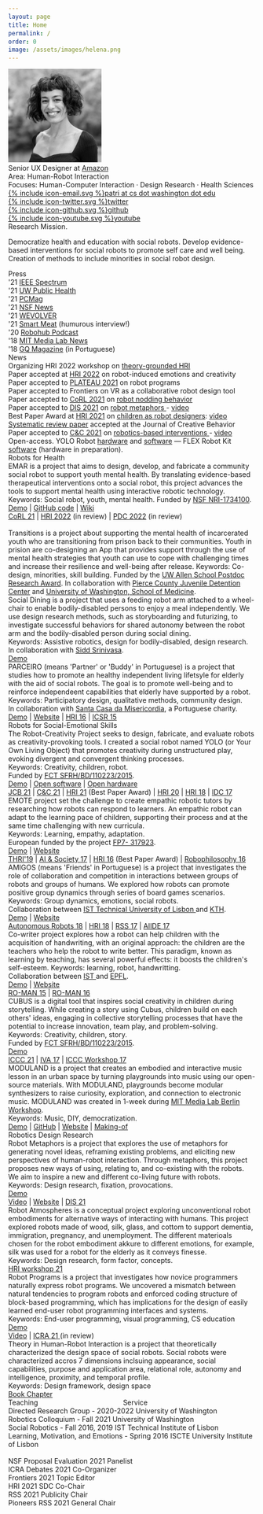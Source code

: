 ```yaml
---
layout: page
title: Home
permalink: /
order: 0
image: /assets/images/helena.png
---
```



<div class="footer-col-wrapper clearfix">

<div class="footer-col body-col-2">
	<img src="/assets/images/patriciaphoto.jpg" id="self_img" class="left padded" style="width: 190px">
</div>

<div class="footer-col body-col-3">
	<div><span class="focus">Senior UX Designer</span> at <a href="https://www.amazon.com" target="_blank">Amazon</a></div>
	<div><span class="focus">Area</span>: Human-Robot Interaction</div>
	<div><span class="focus">Focuses</span>: Human-Computer Interaction · Design Research · Health Sciences</div>

<div class="padding_top smaller">
	<div>
	<a href="mailto:{{ site.email }}" target="_blank"><span class="icon icon--email">{% include icon-email.svg %}</span>patri at cs dot washington dot edu</a>
	</div>
	<div>
	<a href="https://twitter.com/{{ site.twitter_username }}" target="_blank"><span class="icon icon--twitter">{% include icon-twitter.svg %}</span><span class="username">twitter</span></a>
	</div>
	<div>
	<a href="https://github.com/{{ site.github_username }}" target="_blank"><span class="icon icon--github">{% include icon-github.svg %}</span><span class="username">github</span></a>
	</div>
	<div>
	<a href="{{ site.youtube_url }}" target="_blank"><span class="icon icon--youtube">{% include icon-youtube.svg %}</span><span class="username">youtube</span></a>
	</div>
	</div>

</div>


</div>


<div>
	<div>  
<span class="focus right_margin">Research Mission.</span>

Democratize health and education with social robots. Develop evidence-based interventions for social robots to promote self care and well being. Creation of methods to include minorities in social robot design.
</div>


</div>


 <div class="clearfix press-and-news">

<div class="left-box">
	<div class="topic small-margin">Press</div>
	<div>
		<div class="student">'21 <a href="https://spectrum.ieee.org/social-robots-children" target="_blank">IEEE Spectrum</a></div>
		<div class="student">'21 <a href="https://www.washington.edu/populationhealth/2021/09/16/project-emar-works-to-improve-adolescent-mental-health-via-a-co-designed-social-robot/" target="_blank">UW Public Health</a></div>
		<div class="student">'21 <a href="https://www.pcmag.com/news/this-robot-wants-to-help-stressed-out-teens" target="_blank">PCMag</a></div>
		<div class="student">'21 <a href="https://beta.nsf.gov/science-matters/7-cool-nsf-funded-robots-are-advancing-science-and-helping-society?linkId=115574431" target="_blank">NSF News</a></div>
		<div class="student">'21 <a href="https://www.wevolver.com/article/yolo-robot" target="_blank">WEVOLVER</a></div>
		<div class="student">'21 <a href="https://www.youtube.com/watch?v=FbF2zd4D1uI" target="_blank">Smart Meat</a> (humurous interview!)</div>
		<div class="student">'20 <a href="https://robohub.org/fostering-creativity-rss-pioneers-and-the-yolo-robot/" target="_blank">Robohub Podcast</a></div>
		<div class="student">'18 <a href="https://www.youtube.com/watch?v=DhF9PZqpKBY&index=3&list=PLj62-wQeg_DhIx6Ug1EpzgJJrCNDCQlHv" target="_blank">MIT Media Lab News</a></div>
		<div class="student">'18 <a href="https://patricialvesoliveira.files.wordpress.com/2019/03/gq-patricia-alves-oliveira.pdf" target="_blank">GQ Magazine</a> (in Portuguese)</div>
<!-- 		<div class="student">'17 <a href="https://www.ffms.pt/blog/artigo/182/entrevista-gps-16-portugal-beneficiaria-se-houvesse-ligacao-simbiotica-entre-empresas-e-academia" target="_blank">FMS Foundation</a> (in Portuguese)</div> -->
	</div>
</div>
<div class="right-box">
	<div class="topic small-margin">News</div>
	<div>
		<div class="course">Organizing HRI 2022 workshop on <a href="https://theoriahri.wixsite.com/theoria" target="_blank">theory-grounded HRI</a></div>
		<div class="course">Paper accepted at <a href="https://humanrobotinteraction.org/2022/" target="_blank">HRI 2022</a> on robot-induced emotions and creativity</div>
		<div class="course">Paper accepted to <a href="https://2021.plateau-workshop.org/" target="_blank">PLATEAU 2021</a> on robot programs</div>
		<div class="course">Paper accepted to Frontiers on VR as a collaborative robot design tool</div>
		<div class="course">Paper accepted to <a href="https://www.robot-learning.org/" target="_blank">CoRL 2021</a> on <a href="https://openreview.net/forum?id=0WDtVJVwBcf" target="_blank"> robot nodding behavior </a></div>
		<div class="course">Paper accepted to <a href="https://dis.acm.org/2021/" target="_blank">DIS 2021</a> on <a href="https://dl.acm.org/doi/10.1145/3461778.3462060" target="_blank"> robot metaphors </a> - <a href="https://www.youtube.com/watch?v=JpDV9FF3Sf0" target="_blank">video</a></div>
		<div class="course">Best Paper Award at <a href="https://humanrobotinteraction.org/2021/awards/" target="_blank">HRI 2021</a> on <a href="https://dl.acm.org/doi/abs/10.1145/3434073.3444650"> children as robot designers</a>: <a href="https://www.youtube.com/watch?v=E2trLGclTc8&feature=youtu.be" target="_blank">video</a></div>
		<div class="course"><a href="https://onlinelibrary.wiley.com/doi/10.1002/jocb.514" target="_blank">Systematic review paper</a> accepted at the Journal of Creative Behavior</div>
		<div class="course">Paper accepted to <a href="https://dis.acm.org/2021/" target="_blank">C&C 2021</a> on <a href="https://dl.acm.org/doi/fullHtml/10.1145/3450741.3465267" target="_blank"> robotics-based interventions </a> - <a href="https://www.youtube.com/watch?v=6T-QjgF1AEo" target="_blank">video</a></div>

</div>
</div>

</div>


<div class="padding">
	<span class="focus right_margin">Open-access.</span>
YOLO Robot <a href="https://www.sciencedirect.com/science/article/pii/S2468067218300890" target="_blank">hardware</a> and
<a href="https://www.sciencedirect.com/science/article/pii/S2352711019302468" target="_blank">software</a> &mdash;
	 FLEX Robot Kit <a href="https://github.com/mayacakmak/emar" target="_blank">software</a> (hardware in preparation).
</div>

<!-- <div class="padding">
	<span class="focus right_margin">Research Groups.</span>

<a href="https://hcrlab.cs.washington.edu/" target="_blank">Human-Centered Robotics Lab</a> &mdash;

<a href="https://plait-lab.org/" target="_blank">Programming Languages for Approachable and Inclusive Tools (PLAIT)</a> &mdash; 
	 
<a href="https://rise.cs.berkeley.edu/" target="_blank">RISE Lab</a> &mdash;
	 
faculty affiliate at the <a href="https://bids.berkeley.edu/" target="_blank">Berkeley Institute for Data Science (BIDS)</a> 
</div> -->



<div class="topic">Robots for Health</div>

<div>

<div class="project">
	<div class="left_wrapper"><div class="thumbnail_wrapper">
	<div class="thumbnail" style="background-image: url(./assets/images/emar2.png)"></div>
	</div></div>
	<div class="project_description">
	<span class="lead">EMAR</span>
	is a project that aims to design, develop, and fabricate a community social robot to support youth mental health. By translating evidence-based therapeutical interventions onto a social robot, this project advances the tools to support mental health using interactive robotic technology.<br>
	Keywords: Social robot, youth, mental health. Funded by <a href="https://www.nsf.gov/awardsearch/showAward?AWD_ID=1734100" target="_blank">NSF NRI-1734100</a>.
	<div class="extras">
		<div class="links">
			<a href="https://youtu.be/rD5b_UfjV7A" target="_blank">Demo</a> |
			<a href="https://github.com/mayacakmak/emarsoftware" target="_blank">GitHub code</a> |
			<a href="https://github.com/mayacakmak/emarsoftware/wiki" target="_blank">Wiki</a>
		</div>
		<div class="paper_links">
		<a href="https://openreview.net/forum?id=0WDtVJVwBcf" target="_blank">CoRL 21</a> |
		<a href="https://humanrobotinteraction.org/2022/" target="_blank">HRI 2022</a> (in review) |
		<a href="https://pdc2022.org/" target="_blank">PDC 2022</a> (in review)
		</div>
	</div>
	<br>
	</div>
</div>

<div class="project">
	<div class="left_wrapper"><div class="thumbnail_wrapper">
	<div class="thumbnail" style="background-image: url(./assets/images/transitions.png)"></div>
	</div></div>
	<div class="project_description">
	<span class="lead">Transitions</span>
	is a project about supporting the mental health of incarcerated youth who are transitioning from prison back to their communities. Youth in prision are co-designing an App that provides support through the use of mental health strategies that youth can use to cope with challenging times and increase their resilience and well-being after release.
	Keywords: Co-design, minorities, skill building. Funded by the <a href="https://www.cs.washington.edu/academics/postdoc/research-awards">UW Allen School Postdoc Research Award</a>. In collaboration with <a href="https://www.piercecountywa.gov/112/Juvenile-Court" target="_blank">Pierce County Juvenile Detention Center</a> and <a href="https://www.uwmedicine.org/" target="_blank">University of Washington, School of Medicine</a>.
	</div>
</div>

<div class="project">
	<div class="left_wrapper"><div class="thumbnail_wrapper">
	<div class="thumbnail" style="background-image: url(./assets/images/social-dining.png)"></div>
	</div></div>
	<div class="project_description">
	<span class="lead">Social Dining </span>
	is a project that uses a feeding robot arm attached to a wheel-chair to enable bodily-disabled persons to enjoy a meal independently. We use design research methods, such as storyboarding and futurizing, to investigate successful behaviors for shared autonomy between the robot arm and the bodily-disabled person during social dining.<br>
	Keywords: Assistive robotics, design for bodily-disabled, design research.<br>
	In collaboration with <a href="https://scholar.google.com/citations?user=RCi98EAAAAAJ&hl=en" target="_blank">Sidd Srinivasa</a>.
	<div class="extras">
		<div class="links">
			<a href="https://youtu.be/65t3WCXOuBo" target="_blank">Demo</a>
		</div>
	</div>
</div>
</div>

<div class="project">
	<div class="left_wrapper"><div class="thumbnail_wrapper">
	<div class="thumbnail" style="background-image: url(./assets/images/parceiro.png)"></div>
	</div></div>
	<div class="project_description">
	<span class="lead">PARCEIRO </span>
	(means 'Partner' or 'Buddy' in Portuguese) is a project that studies how to promote an healthy independent living lifetsyle for elderly with the aid of social robots. The goal is to promote well-being and to reinforce independeent capabilities that elderly have supported by a robot. <br>
	Keywords: Participatory design, qualitative methods, community design.<br>
	In collaboration with <a href="https://en.scml.pt/" target="_blank">Santa Casa da Misericordia</a>, a Portuguese charity.
	<div class="extras">
		<div class="links">
			<a href="https://vimeo.com/153148841?embedded=true&source=vimeo_logo&owner=6431761" target="_blank">Demo</a> |
			<a href="https://gaips.inesc-id.pt/parceiro/index.html" target="_blank">Website</a> |
			<a href="https://ieeexplore.ieee.org/abstract/document/7451857?casa_token=aWOv9BRcX7wAAAAA:HZXDKRl9SgYZU3VJ8QmacUfDz0Y11SqzjNKMuRccMdFBnWXzbIWAxjszJIoZ_ys6A9wDytng" target="_blank">HRI 16</a> |
			<a href="https://link.springer.com/chapter/10.1007/978-3-319-25554-5_2">ICSR 15</a>
		</div>
	</div>
	</div>
</div>

</div>


<div class="topic">Robots for Social-Emotional Skills</div>

<div>

<div class="project">
	<div class="left_wrapper"><div class="thumbnail_wrapper">
	<div class="thumbnail" style="background-image: url(./assets/images/yolo.png)"></div>
	</div></div>
	<div class="project_description">
	<span class="lead">The Robot-Creativity Project</span>
	seeks to design, fabricate, and evaluate robots as creativity-provoking tools. I created a social robot named YOLO (or Your Own Living Object) that promotes creativity during unstructured play, evoking divergent and convergent thinking processes.<br>
	Keywords: Creativity, children, robot.<br>
	Funded by <a href="https://www.fct.pt/index.phtml.en" target="_blaink">FCT SFRH/BD/110223/2015</a>.
	<div class="extras">
		<div class="links">
			<a href="https://youtu.be/e-K3J5UZ9M4" target="_blank">Demo</a>	|
			<a href="https://github.com/patricialvesoliveira/YOLO-Software" target="_blank">Open software</a> |
			<a href="https://osf.io/kwrft/" target="_blank">Open hardware</a>	
		</div>
		<div class="paper_links">
		<a href="https://onlinelibrary.wiley.com/doi/abs/10.1002/jocb.514" target="_blank">JCB 21</a> |
		<a href="https://dl.acm.org/doi/10.1145/3450741.3465267" target="_blank">C&C 21</a> | 
		<a href="https://dl.acm.org/doi/abs/10.1145/3434073.3444650" target="_blank">HRI 21</a> (Best Paper Award) |
		<a href="https://dl.acm.org/doi/abs/10.1145/3319502.3374817" target="_blank">HRI 20</a> |
		<a href="https://dl.acm.org/doi/abs/10.1145/3173386.3177822" target="_blank">HRI 18</a> |
		<a href="https://dl.acm.org/doi/abs/10.1145/3078072.3084304" target="_blank">IDC 17</a>
		</div>
	</div>
	</div>
</div>

<div class="project">
	<div class="left_wrapper"><div class="thumbnail_wrapper">
	<div class="thumbnail" style="background-image: url(./assets/images/emote.png)"></div>
	</div></div>
	<div class="project_description">
	<span class="lead">EMOTE</span>
	project set the challenge to create empathic robotic tutors by researching how robots can respond to learners. An empathic robot can adapt to the learning pace of children, supporting their process and at the same time challenging with new curricula.<br>
	Keywords: Learning, empathy, adaptation.<br>
	European funded by the project <a href="https://cordis.europa.eu/project/id/317923" target="_blank">FP7- 317923</a>.
	</div>
	<div class="extras">
		<div class="links">
			<a href="https://www.youtube.com/watch?v=tzaxfyUUrCU&t=2s" target="_blank">Demo</a> |
			<a href="http://emote-project.eu/" target="_blank">Website</a>	
		</div>
		<div class="paper_links">
			<a href="https://dl.acm.org/doi/abs/10.1145/3300188" target="_blank">THRI'19</a> |
			<a href="https://link.springer.com/article/10.1007/s00146-016-0667-2" target="_blank">AI & Society 17</a> |
			<a href="https://ieeexplore.ieee.org/abstract/document/7451752" target="_blank">HRI 16</a> (Best Paper Award) |
			<a href="https://books.google.com/books?hl=en&lr=&id=QxKhDQAAQBAJ&oi=fnd&pg=PA240&dq=info:M8cQ0wjXM7QJ:scholar.google.com&ots=ETE2afHB5l&sig=yxS5Uzer6vhKuBQAO8vPd9f4On0#v=onepage&q&f=false" target="_blank">Robophilosophy 16</a>
		</div>
	</div>	
</div>


<div class="project">
	<div class="left_wrapper"><div class="thumbnail_wrapper">
	<div class="thumbnail" style="background-image: url(./assets/images/amigos.png)"></div>
	</div></div>
	<div class="project_description">
	<span class="lead">AMIGOS</span>
	(means 'Friends' in Portuguese) is a project that investigates the role of collaboration and competition in interactions between groups of robots and groups of humans. We explored how robots can promote positive group dynamics through series of board games scenarios. <br>
	Keywords: Group dynamics, emotions, social robots.<br>
	Collaboration between <a href="https://tecnico.ulisboa.pt/en/" target="_blank">IST Technical University of Lisbon </a> and <a href="https://www.kth.se/en" target="_blank">KTH</a>.
	<div class="extras">
		<div class="links">
			<a href="https://www.youtube.com/watch?v=rwvBIDsN6Cc" target="_blank">Demo</a> | <a href="https://gaips.inesc-id.pt/amigos/index.html" target="_blank">Website</a>
		</div>
		<div class="paper_links">
		<a href="https://link.springer.com/article/10.1007/s10514-018-9767-9" target="_blank">Autonomous Robots 18</a> |
		<a href="https://dl.acm.org/doi/abs/10.1145/3171221.3171272?casa_token=anN4g3Ug10gAAAAA:s9MgB4dWXbuHzGgMy3VuIP27LtH10XWqVDpqU-Ix0G0PuLB1XSaXIKTwRCIcLFOKntah2p2Tbdod" target="_blank">HRI 18</a> |
		<a href="https://www.researchgate.net/profile/Filipa-Correia-3/publication/319656179_Groups_of_humans_and_robots_Understanding_membership_preferences_and_team_formation/links/59ba7fc5458515bb9c4c99c3/Groups-of-humans-and-robots-Understanding-membership-preferences-and-team-formation.pdf" target="_blank">RSS 17</a> |
		<a href="https://www.aaai.org/ocs/index.php/AIIDE/AIIDE17/paper/viewPaper/15884" target="_blank">AIIDE 17</a>
		</div>
	</div>
	</div>
</div>

<div class="project">
	<div class="left_wrapper"><div class="thumbnail_wrapper">
	<div class="thumbnail" style="background-image: url(./assets/images/cowriter3.png)"></div>
	</div></div>
	<div class="project_description">
	<span class="lead">Co-writer</span>
	project explores how a robot can help children with the acquisition of handwriting, with an original approach: the children are the teachers who help the robot to write better. This paradigm, known as learning by teaching, has several powerful effects: it boosts the children's self-esteem.
	Keywords: learning, robot, handwritting.<br>
	Collaboration between <a href="https://tecnico.ulisboa.pt/en/" target="_blank"> IST </a> and <a href="https://www.epfl.ch/en/" target="_blank">EPFL</a>.
	<div class="extras">
		<div class="links">
			<a href="https://www.youtube.com/watch?v=6vpgpqja4bY" target="_blank">Demo</a> |
			<a href="https://www.epfl.ch/labs/chili/index-html/research/cowriter/" target="_blank">Website</a>
		</div>
		<div class="paper_links">
		<a href="https://ieeexplore.ieee.org/document/7333678" target="_blank">RO-MAN 15</a> |
		<a href="https://ieeexplore.ieee.org/document/7745170" target="_blank">RO-MAN 16</a> 
		</div>
	</div>
	</div>
</div>

<div class="project">
	<div class="left_wrapper"><div class="thumbnail_wrapper">
	<div class="thumbnail" style="background-image: url(./assets/images/cubus.png)"></div>
	</div></div>
	<div class="project_description">
	<span class="lead">CUBUS</span>
	is a digital tool that inspires social creativity in children during storytelling. While creating a story using Cubus, children build on each others' ideas, engaging in collective storytelling processes that have the potential to increase innovation, team play, and problem-solving.<br>
	Keywords: Creativity, children, story.<br>
	Funded by <a href="https://www.fct.pt/index.phtml.en" target="_blaink">FCT SFRH/BD/110223/2015</a>.
	<div class="extras">
		<div class="links">
			<a href="https://www.youtube.com/watch?v=SzAOqbAxH_4" target="_blank"> Demo</a>
		</div>
		<div class="paper_links">
		<a href="https://computationalcreativity.net/iccc21/wp-content/uploads/2021/09/ICCC_2021_paper_65.pdf" target="_blank"> ICCC 21</a> |
		<a href="https://link.springer.com/chapter/10.1007/978-3-319-67401-8_46" target="_blank"> IVA 17</a> |
		<a href="https://osf.io/ryxs8/" target="_blank"> ICCC Workshop 17</a>
		</div>
	</div>
	</div>
</div>

<div class="project">
	<div class="left_wrapper"><div class="thumbnail_wrapper">
	<div class="thumbnail" style="background-image: url(./assets/images/moduland.png)"></div>
	</div></div>
	<div class="project_description">
	<span class="lead">MODULAND</span>
	is a project that creates an embodied and interactive music lesson in an urban space by turning playgrounds into music using our open-source materials. With MODULAND, playgrounds become modular synthesizers to raise curiosity, exploration, and connection to electronic music. MODULAND was created in 1-week during <a href="https://www.media.mit.edu/events/mlberlin-signalandnoise/" target="_blank">MIT Media Lab Berlin Workshop</a>. <br>
	Keywords: Music, DIY, democratization.
	<div class="extras">
		<div class="links">
			<a href="https://youtu.be/U7e5e7kTkIQ" target="_blank">Demo</a> | 
			<a href="https://github.com/Avnerus/moduland" target="_blank">GitHub</a> | <a href="https://www.media.mit.edu/projects/moduland/overview/" target="_blank">Website</a> | <a href="https://medialabmoduland.wordpress.com/making-of/" target="_blank">Making-of</a>
		</div>
	</div>
	</div>
</div>

</div>

<div class="topic">Robotics Design Research</div>

<div>

<div class="project">
	<div class="left_wrapper"><div class="thumbnail_wrapper">
	<div class="thumbnail" style="background-image: url(./assets/images/metaphors.png)"></div>
	</div></div>
	<div class="project_description">
	<span class="lead">Robot Metaphors</span> is a project that explores the use of metaphors for generating novel ideas, reframing existing problems, and eliciting new perspectives of human-robot interaction. Through metaphors, this project proposes new ways of using, relating to, and co-existing with the robots. We aim to inspire a new and different co-living future with robots. <br>
	Keywords: Design research, fixation, provocations.
	<div class="extras">
		<div class="links">
			<a href="https://www.youtube.com/watch?v=fYAnoSBx3eo&list=PLqhXYFYmZ-VeL4fJyhGX39To1VW4gHUAs&index=13" target="_blank">Demo</a>
		</div>
		<div class="paper_links">
			<a href="https://www.youtube.com/watch?v=JpDV9FF3Sf0" target="_blank">Video</a> |
			<a href="https://robotmetaphors.com/" target="_blank">Website</a> |
			<a href="https://dl.acm.org/doi/10.1145/3461778.3462060" target="_blank">DIS 21</a>
		</div>
	</div>
	</div>
</div>

<div class="project">
	<div class="left_wrapper"><div class="thumbnail_wrapper">
	<div class="thumbnail" style="background-image: url(./assets/images/atmospheres.png)"></div>
	</div></div>
	<div class="project_description">
	<span class="lead">Robot Atmospheres</span> is a conceptual project exploring unconventional robot embodiments for alternative ways of interacting with humans. This project explored robots made of wood, silk, glass, and cottom to support dementia, immigration, pregnancy, and unemployment. The different materioals chosen for the robot embodiment akkure to different emotions, for example, silk was used for a robot for the elderly as it conveys finesse. <br>
	Keywords: Design research, form factor, concepts.
	<div class="extras">
		<div class="links">
			<a href="https://osf.io/cy748/" target="_blank"> HRI workshop 21</a> 
		</div>
	</div>
	</div>
</div>

<div class="project">
	<div class="left_wrapper"><div class="thumbnail_wrapper">
	<div class="thumbnail" style="background-image: url(./assets/images/eup.png)"></div>
	</div></div>
	<div class="project_description">
	<span class="lead">Robot Programs</span> is a project that investigates how novice programmers naturally express robot programs. We uncovered a mismatch between natural tendencies to program robots and enforced coding structure of block-based programming, which has implications for the design of easily learned end-user robot programming interfaces and systems.<br>
	Keywords: End-user programming, visual programming, CS education
	<div class="extras">
		<div class="links">
			<a href="https://youtu.be/VhfPXkQGB5Y" target="_blank">Demo</a>
		</div>
		<div class="paper_links">
			<a href="https://youtu.be/ma2SOZeKJkM" target="_blank">Video</a> | 
			<a href="https://hita-k.github.io/SOBORO.pdf" target="_blank"> ICRA 21 </a> (in review) 
		</div>
	</div>
	</div>
</div>

<div class="project">
	<div class="left_wrapper"><div class="thumbnail_wrapper">
	<div class="thumbnail" style="background-image: url(./assets/images/theory.png)"></div>
	</div></div>
	<div class="project_description">
	<span class="lead">Theory in Human-Robot Interaction</span> is a project that theoretically characterized the design space of social robots. Social robots were characterized accros 7 dimensions inclsuing appearance, social capabilities, purpose and application area, relational role, autonomy and intelligence, proximity, and temporal profile.<br>
	Keywords: Design framework, design space
	<div class="extras">
		<div class="links">
			<a href="https://link.springer.com/chapter/10.1007/978-3-030-42307-0_2" target="_blank"> Book Chapter </a> 
		</div>
	</div>
	</div>
</div>

</div>

<div class="topic small-margin">Teaching &nbsp; &nbsp;&nbsp;&nbsp;&nbsp;&nbsp;&nbsp;&nbsp;&nbsp;&nbsp;&nbsp;&nbsp;&nbsp;&nbsp;&nbsp;&nbsp;&nbsp;&nbsp;&nbsp;&nbsp;&nbsp;&nbsp;&nbsp;&nbsp;&nbsp;&nbsp;&nbsp;&nbsp;&nbsp;&nbsp;&nbsp;&nbsp;&nbsp;&nbsp;&nbsp;&nbsp;&nbsp;&nbsp;&nbsp;&nbsp;&nbsp; Service</div>

<div class="two-col-container">

<div class='service'>
	<span class='service-conf'>Directed Research Group - 2020-2022</span>
	<span class='service-type service-reviewing'>University of Washington</span>
</div>

<div class='service'>
	<span class='service-conf'>Robotics Colloquium - Fall 2021</span>
	<span class='service-type service-reviewing'>University of Washington</span>
</div>

<div class='service'>
	<span class='service-conf'>Social Robotics - Fall 2016, 2019</span>
	<span class='service-type service-reviewing'>IST Technical Institute of Lisbon</span>
</div>

<div class='service'>
	<span class='service-conf'>Learning, Motivation, and Emotions - Spring 2016</span>
	<span class='service-type service-organizing'>ISCTE University Institute of Lisbon</span>
</div>	

<div class='service'>
	<span class='service-conf'> &nbsp; </span>
<!-- 	<span class='service-type service-organizing'></span> -->
</div>	

<div class='service'>
	<span class='service-conf'>NSF Proposal Evaluation 2021</span>
	<span class='service-type service-reviewing'>Panelist</span>
</div>

<div class='service'>
	<span class='service-conf'>ICRA Debates 2021</span>
	<span class='service-type service-organizing'>Co-Organizer</span>
</div>

<div class='service'>
	<span class='service-conf'>Frontiers 2021</span>
	<span class='service-type service-reviewing'>Topic Editor</span>
</div>

<div class='service'>
	<span class='service-conf'>HRI 2021</span>
	<span class='service-type service-organizing'>SDC Co-Chair</span>
</div>

<div class='service'>
	<span class='service-conf'>RSS 2021</span>
	<span class='service-type service-organizing'>Publicity Chair</span>
</div>

<div class='service'>
	<span class='service-conf'>Pioneers RSS 2021</span>
	<span class='service-type service-organizing'>General Chair</span>
</div>


</div>